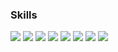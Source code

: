 

<!--

### Hi there 👋

**yumdari/yumdari** is a ✨ _special_ ✨ repository because its `README.md` (this file) appears on your GitHub profile.

Here are some ideas to get you started:

- 🔭 I’m currently working on ...
- 🌱 I’m currently learning ...
- 👯 I’m looking to collaborate on ...
- 🤔 I’m looking for help with ...
- 💬 Ask me about ...
- 📫 How to reach me: ...
- 😄 Pronouns: ...
- ⚡ Fun fact: ...
-->

### Skills

<div>
  <img src="https://img.shields.io/badge/C-1572B6?style=flat-square&logo=C&logoColor=white"/> 
  <img src="https://img.shields.io/badge/C++-4479A1?style=flat-square&logo=C%2B%2B&logoColor=white"/>
  <img src="https://img.shields.io/badge/Python-3178C6?style=flat-square&logo=Python&logoColor=white"/> 
  <img src="https://img.shields.io/badge/Java-61DAFB?style=flat-square&logo=Java&logoColor=white"/> 
  <img src="https://img.shields.io/badge/Arduino-8DD6F9?style=flat-square&logo=Arduino&logoColor=white"/> 
  <img src="https://img.shields.io/badge/Raspberry Pi-A22846?style=flat-square&logo=Raspberry Pi&logoColor=white"/> 
  <img src="https://img.shields.io/badge/Microsoft SQL Server-C21325?style=flat-square&logo=Microsoft SQL Server&logoColor=white"/>
  <img src="https://img.shields.io/badge/Git-F05032?style=flat-square&logo=Git&logoColor=white"/> 
</div>
